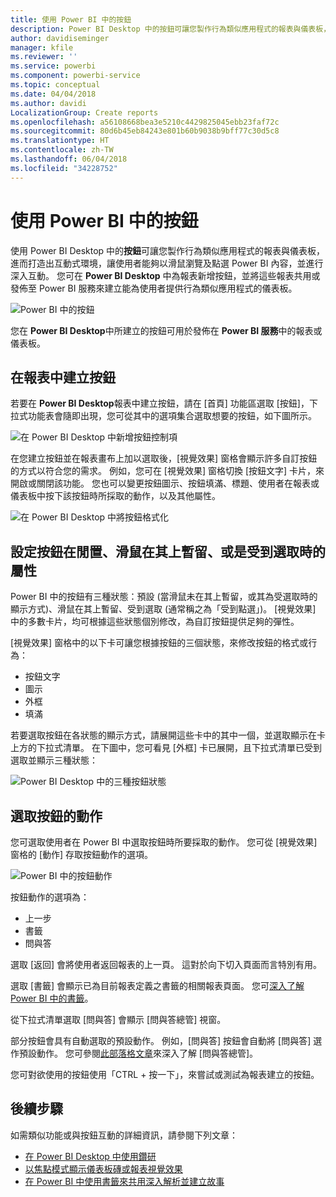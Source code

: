 ```yaml
---
title: 使用 Power BI 中的按鈕
description: Power BI Desktop 中的按鈕可讓您製作行為類似應用程式的報表與儀表板，並促進與使用者的互動
author: davidiseminger
manager: kfile
ms.reviewer: ''
ms.service: powerbi
ms.component: powerbi-service
ms.topic: conceptual
ms.date: 04/04/2018
ms.author: davidi
LocalizationGroup: Create reports
ms.openlocfilehash: a56108668bea3e5210c4429825045ebb23faf72c
ms.sourcegitcommit: 80d6b45eb84243e801b60b9038b9bff77c30d5c8
ms.translationtype: HT
ms.contentlocale: zh-TW
ms.lasthandoff: 06/04/2018
ms.locfileid: "34228752"
---
```

# <a name="using-buttons-in-power-bi"></a>使用 Power BI 中的按鈕
使用 Power BI Desktop 中的**按鈕**可讓您製作行為類似應用程式的報表與儀表板，進而打造出互動式環境，讓使用者能夠以滑鼠瀏覽及點選 Power BI 內容，並進行深入互動。 您可在 **Power BI Desktop** 中為報表新增按鈕，並將這些報表共用或發佈至 Power BI 服務來建立能為使用者提供行為類似應用程式的儀表板。

![Power BI 中的按鈕](media/desktop-buttons/desktop-buttons_01.png)

您在 **Power BI Desktop**中所建立的按鈕可用於發佈在 **Power BI 服務**中的報表或儀表板。

## <a name="creating-buttons-in-reports"></a>在報表中建立按鈕
若要在 **Power BI Desktop**報表中建立按鈕，請在 [首頁] 功能區選取 [按鈕]，下拉式功能表會隨即出現，您可從其中的選項集合選取想要的按鈕，如下圖所示。 

![在 Power BI Desktop 中新增按鈕控制項](media/desktop-buttons/desktop-buttons_02.png)

在您建立按鈕並在報表畫布上加以選取後，[視覺效果] 窗格會顯示許多自訂按鈕的方式以符合您的需求。 例如，您可在 [視覺效果] 窗格切換 [按鈕文字] 卡片，來開啟或關閉該功能。 您也可以變更按鈕圖示、按鈕填滿、標題、使用者在報表或儀表板中按下該按鈕時所採取的動作，以及其他屬性。

![在 Power BI Desktop 中將按鈕格式化](media/desktop-buttons/desktop-buttons_03.png)

## <a name="set-button-properties-when-idle-hovered-over-or-selected"></a>設定按鈕在閒置、滑鼠在其上暫留、或是受到選取時的屬性

Power BI 中的按鈕有三種狀態：預設 (當滑鼠未在其上暫留，或其為受選取時的顯示方式)、滑鼠在其上暫留、受到選取 (通常稱之為「受到點選」)。 [視覺效果] 中的多數卡片，均可根據這些狀態個別修改，為自訂按鈕提供足夠的彈性。

[視覺效果] 窗格中的以下卡可讓您根據按鈕的三個狀態，來修改按鈕的格式或行為：

* 按鈕文字
* 圖示
* 外框
* 填滿

若要選取按鈕在各狀態的顯示方式，請展開這些卡中的其中一個，並選取顯示在卡上方的下拉式清單。 在下圖中，您可看見 [外框] 卡已展開，且下拉式清單已受到選取並顯示三種狀態：

![Power BI Desktop 中的三種按鈕狀態](media/desktop-buttons/desktop-buttons_04.png)


## <a name="select-the-action-for-a-button"></a>選取按鈕的動作

您可選取使用者在 Power BI 中選取按鈕時所要採取的動作。 您可從 [視覺效果] 窗格的 [動作] 存取按鈕動作的選項。

![Power BI 中的按鈕動作](media/desktop-buttons/desktop-buttons_05.png)

按鈕動作的選項為：

* 上一步
* 書籤
* 問與答

選取 [返回] 會將使用者返回報表的上一頁。 這對於向下切入頁面而言特別有用。

選取 [書籤] 會顯示已為目前報表定義之書籤的相關報表頁面。 您可[深入了解 Power BI 中的書籤](desktop-bookmarks.md)。 

從下拉式清單選取 [問與答] 會顯示 [問與答總管] 視窗。 

部分按鈕會具有自動選取的預設動作。 例如，[問與答] 按鈕會自動將 [問與答] 選作預設動作。 您可參閱[此部落格文章](https://powerbi.microsoft.com/blog/power-bi-desktop-april-2018-feature-summary/#Q&AExplorer)來深入了解 [問與答總管]。

您可對欲使用的按鈕使用「CTRL + 按一下」，來嘗試或測試為報表建立的按鈕。 

## <a name="next-steps"></a>後續步驟
如需類似功能或與按鈕互動的詳細資訊，請參閱下列文章：

* [在 Power BI Desktop 中使用鑽研](desktop-drillthrough.md)
* [以焦點模式顯示儀表板磚或報表視覺效果](service-focus-mode.md)
* [在 Power BI 中使用書籤來共用深入解析並建立故事](desktop-bookmarks.md)

